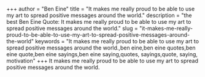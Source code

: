 +++
author = "Ben Eine"
title = "It makes me really proud to be able to use my art to spread positive messages around the world."
description = "the best Ben Eine Quote: It makes me really proud to be able to use my art to spread positive messages around the world."
slug = "it-makes-me-really-proud-to-be-able-to-use-my-art-to-spread-positive-messages-around-the-world"
keywords = "It makes me really proud to be able to use my art to spread positive messages around the world.,ben eine,ben eine quotes,ben eine quote,ben eine sayings,ben eine saying,quotes, sayings,quote, saying, motivation"
+++
It makes me really proud to be able to use my art to spread positive messages around the world.
